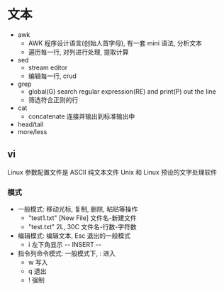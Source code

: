 # 文本

- awk
  - AWK 程序设计语言(创始人首字母), 有一套 mini 语法, 分析文本     
  - 遍历每一行, 对列进行处理, 提取计算
- sed
  - stream editor
  - 编辑每一行, crud
- grep
  - global(G) search regular expression(RE) and print(P) out the line
  - 筛选符合正则的行
- cat
  - concatenate 连接并输出到标准输出中
- head/tail
- more/less

## vi

Linux 参数配置文件是 ASCII 纯文本文件
Unix 和 Linux 预设的文字处理软件

### 模式

- 一般模式: 移动光标, 复制, 删除, 粘贴等操作
  - "test1.txt" [New File] 文件名-新建文件
  - "test.txt" 2L, 30C  文件名-行数-字符数
- 编辑模式: 编辑文本, Esc 退出的一般模式
  - i 左下角显示 -- INSERT --
- 指令列命令模式: 一般模式下, : 进入
  - w 写入
  - q 退出
  - ! 强制

